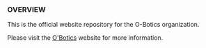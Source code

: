 ### OVERVIEW
This is the official website repository for the O-Botics organization.

Please visit the [O'Botics](http://o-botics.org) website for more information.
